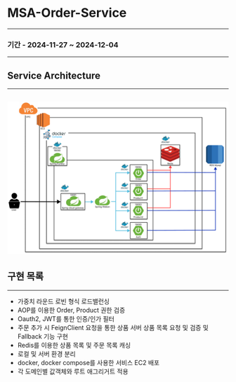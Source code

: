 # MSA-Order-Service
---
### 기간 - 2024-11-27 ~ 2024-12-04

---
## Service Architecture

--- 
![img.png](img.png)
---

## 구현 목록

---
- 가중치 라운드 로빈 형식 로드밸런싱
- AOP를 이용한 Order, Product 권한 검증
- Oauth2, JWT를 통한 인증/인가 필터
- 주문 추가 시 FeignClient 요청을 통한 상품 서버 상품 목록 요청 및 검증 및 Fallback 기능 구현
- Redis를 이용한 상품 목록 및 주문 목록 캐싱
- 로컬 및 서버 환경 분리
- docker, docker compose를 사용한 서비스 EC2 배포
- 각 도메인별 값객체와 루트 애그리거트 적용
